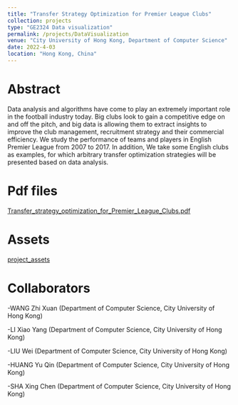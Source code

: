 ```yaml
---
title: "Transfer Strategy Optimization for Premier League Clubs"
collection: projects
type: "GE2324 Data visualization"
permalink: /projects/DataVisualization
venue: "City University of Hong Kong, Department of Computer Science"
date: 2022-4-03
location: "Hong Kong, China"
---
```


Abstract
======
Data analysis and algorithms have come to play
an extremely important role in the football
industry today. Big clubs look to gain a competitive edge on and off the pitch, and big data
is allowing them to extract insights to improve
the club management, recruitment strategy
and their commercial efficiency. We study the
performance of teams and players in English
Premier League from 2007 to 2017. In addition,
We take some English clubs as examples, for
which arbitrary transfer optimization strategies
will be presented based on data analysis.

Pdf files
======
[Transfer_strategy_optimization_for_Premier_League_Clubs.pdf]()

Assets
======
[project_assets]()

Collaborators
======
-WANG Zhi Xuan (Department of Computer Science, City University of Hong Kong)

-LI Xiao Yang (Department of Computer Science, City University of Hong Kong)

-LIU Wei (Department of Computer Science, City University of Hong Kong)

-HUANG Yu Qin (Department of Computer Science, City University of Hong Kong)

-SHA Xing Chen (Department of Computer Science, City University of Hong Kong)